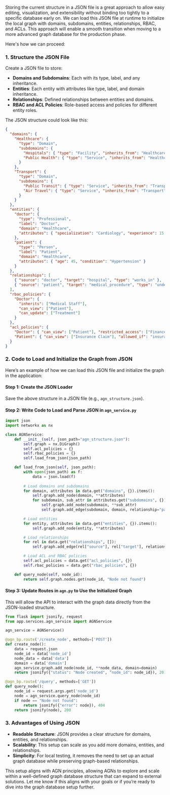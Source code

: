 Storing the current structure in a JSON file is a great approach to allow easy editing, visualization, and extensibility without binding too tightly to a specific database early on. We can load this JSON file at runtime to initialize the local graph with domains, subdomains, entities, relationships, RBAC, and ACLs. This approach will enable a smooth transition when moving to a more advanced graph database for the production phase.

Here's how we can proceed:

### 1. Structure the JSON File
Create a JSON file to store:
   - **Domains and Subdomains**: Each with its type, label, and any inheritance.
   - **Entities**: Each entity with attributes like type, label, and domain inheritance.
   - **Relationships**: Defined relationships between entities and domains.
   - **RBAC and ACL Policies**: Role-based access and policies for different entity roles.

The JSON structure could look like this:

```json
{
  "domains": {
    "Healthcare": {
      "type": "Domain",
      "subdomains": {
        "Hospitals": { "type": "Facility", "inherits_from": "Healthcare" },
        "Public Health": { "type": "Service", "inherits_from": "Healthcare" }
      }
    },
    "Transport": {
      "type": "Domain",
      "subdomains": {
        "Public Transit": { "type": "Service", "inherits_from": "Transport" },
        "Air Travel": { "type": "Service", "inherits_from": "Transport" }
      }
    }
  },
  "entities": {
    "doctor": {
      "type": "Professional",
      "label": "Doctor",
      "domain": "Healthcare",
      "attributes": { "specialization": "Cardiology", "experience": 15 }
    },
    "patient": {
      "type": "Person",
      "label": "Patient",
      "domain": "Healthcare",
      "attributes": { "age": 45, "condition": "Hypertension" }
    }
  },
  "relationships": [
    { "source": "doctor", "target": "hospital", "type": "works_in" },
    { "source": "patient", "target": "medical_procedure", "type": "undergoes" }
  ],
  "rbac_policies": {
    "Doctor": {
      "inherits": ["Medical Staff"],
      "can_view": ["Patient"],
      "can_update": ["Treatment"]
    }
  },
  "acl_policies": {
    "Doctor": { "can_view": ["Patient"], "restricted_access": ["Finance Documents"] },
    "Patient": { "can_view": ["Insurance Claim"], "allowed_if": "insurance_status == 'active'" }
  }
}
```

### 2. Code to Load and Initialize the Graph from JSON

Here’s an example of how we can load this JSON file and initialize the graph in the application:

#### Step 1: Create the JSON Loader
Save the above structure in a JSON file (e.g., `agn_structure.json`).

#### Step 2: Write Code to Load and Parse JSON in `agn_service.py`
```python
import json
import networkx as nx

class AGNService:
    def __init__(self, json_path="agn_structure.json"):
        self.graph = nx.DiGraph()
        self.acl_policies = {}
        self.rbac_policies = {}
        self.load_from_json(json_path)

    def load_from_json(self, json_path):
        with open(json_path) as f:
            data = json.load(f)
        
        # Load domains and subdomains
        for domain, attributes in data.get("domains", {}).items():
            self.graph.add_node(domain, **attributes)
            for subdomain, sub_attr in attributes.get("subdomains", {}).items():
                self.graph.add_node(subdomain, **sub_attr)
                self.graph.add_edge(subdomain, domain, relationship="part_of")

        # Load entities
        for entity, attributes in data.get("entities", {}).items():
            self.graph.add_node(entity, **attributes)

        # Load relationships
        for rel in data.get("relationships", []):
            self.graph.add_edge(rel["source"], rel["target"], relationship=rel["type"])

        # Load ACL and RBAC policies
        self.acl_policies = data.get("acl_policies", {})
        self.rbac_policies = data.get("rbac_policies", {})

    def query_node(self, node_id):
        return self.graph.nodes.get(node_id, "Node not found")
```

#### Step 3: Update Routes in `agn.py` to Use the Initialized Graph

This will allow the API to interact with the graph data directly from the JSON-loaded structure. 

```python
from flask import jsonify, request
from app.services.agn_service import AGNService

agn_service = AGNService()

@agn_bp.route('/create_node', methods=['POST'])
def create_node():
    data = request.json
    node_id = data['node_id']
    node_data = data['data']
    domain = data['domain']
    agn_service.graph.add_node(node_id, **node_data, domain=domain)
    return jsonify({"status": "Node created", "node_id": node_id}), 201

@agn_bp.route('/query', methods=['GET'])
def query_node():
    node_id = request.args.get('node_id')
    node = agn_service.query_node(node_id)
    if node == "Node not found":
        return jsonify({"error": node}), 404
    return jsonify(node), 200
```

### 3. Advantages of Using JSON
- **Readable Structure**: JSON provides a clear structure for domains, entities, and relationships.
- **Scalability**: This setup can scale as you add more domains, entities, and relationships.
- **Simplicity**: For local testing, it removes the need to set up an actual graph database while preserving graph-based relationships.
  
This setup aligns with AGN principles, allowing AGNs to explore and scale within a well-defined graph database structure that can expand to external solutions. Let me know if this aligns with your goals or if you’re ready to dive into the graph database setup further.